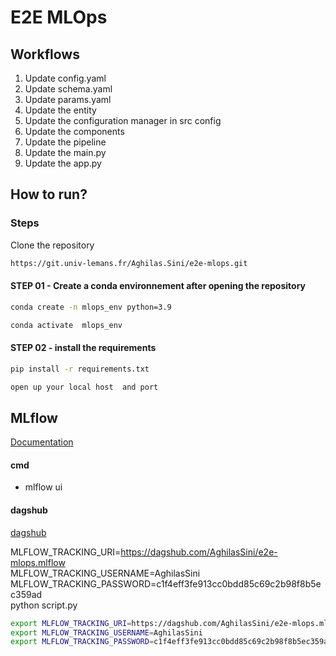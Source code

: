 # E2E MLOps


## Workflows

1. Update  config.yaml
2. Update schema.yaml
3. Update params.yaml
4. Update the entity
5. Update the configuration manager in src config
6. Update the components
7. Update the pipeline
8. Update the main.py
9. Update the app.py


## How to run?

### Steps

Clone the repository
```bash
https://git.univ-lemans.fr/Aghilas.Sini/e2e-mlops.git
```

#### STEP 01 - Create a conda environnement  after opening the repository


```bash
conda create -n mlops_env python=3.9
```

```bash
conda activate  mlops_env
```

#### STEP 02 - install the requirements

```bash
pip install -r requirements.txt
```


```bash 
open up your local host  and port
```

## MLflow
[Documentation](https://mlflow.org/docs/latest/index.html)



#### cmd
- mlflow ui

####  dagshub
[dagshub](https://dagshub.com)


MLFLOW_TRACKING_URI=https://dagshub.com/AghilasSini/e2e-mlops.mlflow \
MLFLOW_TRACKING_USERNAME=AghilasSini \
MLFLOW_TRACKING_PASSWORD=c1f4eff3fe913cc0bdd85c69c2b98f8b5ec359ad \
python script.py

```bash
export MLFLOW_TRACKING_URI=https://dagshub.com/AghilasSini/e2e-mlops.mlflow
export MLFLOW_TRACKING_USERNAME=AghilasSini
export MLFLOW_TRACKING_PASSWORD=c1f4eff3fe913cc0bdd85c69c2b98f8b5ec359ad 
```



